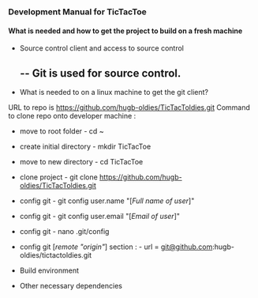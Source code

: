 ### Development Manual for TicTacToe

#### What is needed and how to get the project to build on a fresh machine

- Source control client and access to source control

  -- Git is used for source control. 
	--- 
 - What is needed to on a linux machine to get the git client?

URL to repo is https://github.com/hugb-oldies/TicTacToldies.git
Command to clone repo onto developer machine :
 - move to root folder      - cd ~
 - create initial directory - mkdir TicTacToe
 - move to new directory    - cd TicTacToe
 - clone project            - git clone https://github.com/hugb-oldies/TicTacToldies.git
 - config git               - git config user.name "[_Full name of user_]" 
 - config git               - git config user.email "[_Email of user_]" 
 - config git               - nano .git/config
 - config git [_remote "origin"_] section :
                            - url = git@github.com:hugb-oldies/tictactoldies.git


- Build environment

- Other necessary dependencies

